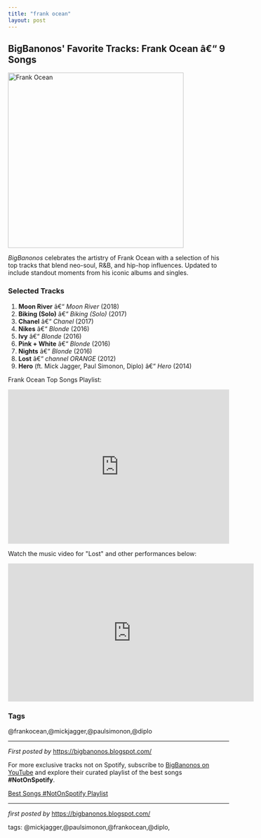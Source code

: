 ```yaml
---
title: "frank ocean"
layout: post
---
```

<h2>BigBanonos' Favorite Tracks: Frank Ocean â€“ 9 Songs</h2> <div > <a href="https://www.rollingstone.com/wp-content/uploads/2019/09/frank-ocean-next-album-lie.jpg?w=1581&h=1054&crop=1"> <img src="https://www.rollingstone.com/wp-content/uploads/2019/09/frank-ocean-next-album-lie.jpg?w=1581&h=1054&crop=1" alt="Frank Ocean" width="400" /> </a>
</div> <p><em>BigBanonos</em> celebrates the artistry of Frank Ocean with a selection of his top tracks that blend neo-soul, R&B, and hip-hop influences. Updated to include standout moments from his iconic albums and singles.</p> <h3>Selected Tracks</h3>
<ol> <li><strong>Moon River</strong> â€“ <em>Moon River</em> (2018)</li> <li><strong>Biking (Solo)</strong> â€“ <em>Biking (Solo)</em> (2017)</li> <li><strong>Chanel</strong> â€“ <em>Chanel</em> (2017)</li> <li><strong>Nikes</strong> â€“ <em>Blonde</em> (2016)</li> <li><strong>Ivy</strong> â€“ <em>Blonde</em> (2016)</li> <li><strong>Pink + White</strong> â€“ <em>Blonde</em> (2016)</li> <li><strong>Nights</strong> â€“ <em>Blonde</em> (2016)</li> <li><strong>Lost</strong> â€“ <em>channel ORANGE</em> (2012)</li> <li><strong>Hero</strong> (ft. Mick Jagger, Paul Simonon, Diplo) â€“ <em>Hero</em> (2014)</li>
</ol> <p>Frank Ocean Top Songs Playlist:</p>
<iframe src="https://open.spotify.com/embed/playlist/4ahYrksvtFkGe6Pv9BMBx4?utm_source=generator" width="100%" height="352" frameBorder="0" allowfullscreen="" allow="autoplay; clipboard-write; encrypted-media; fullscreen; picture-in-picture" loading="lazy"></iframe> <p>Watch the music video for "Lost" and other performances below:</p>
<iframe allowfullscreen="" frameborder="0" height="315" src="https://www.youtube.com/embed/x-3MYRdgla4?list=PLtuNtuTatqI0Med_jrgsPvqmG827KNGZJ" width="560"></iframe> <h3>Tags</h3>
<p>@frankocean,@mickjagger,@paulsimonon,@diplo</p> <hr />
<p><em>First posted by</em> <a href="https://bigbanonos.blogspot.com/" rel="noopener" target="_new">https://bigbanonos.blogspot.com/</a></p>


<!--Subscribe and Playlist Links-->
<div>
    <p>For more exclusive tracks not on Spotify, subscribe to <a href="https://www.youtube.com/@BigBanonos" target="_blank">BigBanonos on YouTube</a> and explore their curated playlist of the best songs <strong>#NotOnSpotify</strong>.</p>
    <p><a href="https://www.youtube.com/playlist?list=PLtuNtuTatqI0kFahUCbtbfenC_ET5O_tr" target="_blank">Best Songs #NotOnSpotify Playlist<br /></a></p></div>

<hr />

<p><em>first posted by</em> <a href="https://bigbanonos.blogspot.com/" rel="noopener" target="_new">https://bigbanonos.blogspot.com/</a></p>

<p>tags: @mickjagger,@paulsimonon,@frankocean,@diplo,</p>
